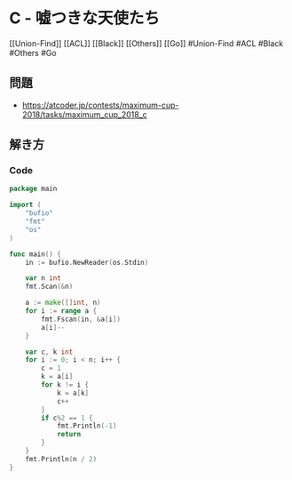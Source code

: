 # C - 嘘つきな天使たち
[[Union-Find]] [[ACL]] [[Black]] [[Others]] [[Go]]
#Union-Find #ACL #Black #Others #Go 

## 問題
- https://atcoder.jp/contests/maximum-cup-2018/tasks/maximum_cup_2018_c


## 解き方
### Code
```go
package main

import (
	"bufio"
	"fmt"
	"os"
)

func main() {
	in := bufio.NewReader(os.Stdin)

	var n int
	fmt.Scan(&n)

	a := make([]int, n)
	for i := range a {
		fmt.Fscan(in, &a[i])
		a[i]--
	}

	var c, k int
	for i := 0; i < n; i++ {
		c = 1
		k = a[i]
		for k != i {
			k = a[k]
			c++
		}
		if c%2 == 1 {
			fmt.Println(-1)
			return
		}
	}
	fmt.Println(n / 2)
}
```